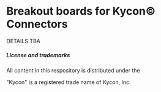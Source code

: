 Breakout boards for Kycon© Connectors
=====================================

DETAILS TBA

##### License and trademarks

All content in this respository is distributed under the

"Kycon" is a registered trade name of Kycon, Inc.